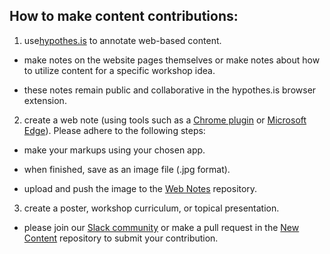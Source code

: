 ## How to make content contributions:  

1) use[hypothes.is](https://web.hypothes.is/) to annotate web-based content.

* make notes on the website pages themselves or make notes about how to utilize content for a specific workshop idea.

* these notes remain public and collaborative in the hypothes.is browser extension.
  
  
2) create a web note (using tools such as a [Chrome plugin](https://chrome.google.com/webstore/search/web%20notes?hl=en) or [Microsoft Edge](https://support.microsoft.com/en-us/help/4027048/microsoft-edge-add-notes-to-sites)). Please adhere to the following steps:   

* make your markups using your chosen app.

* when finished, save as an image file (.jpg format).  

* upload and push the image to the [Web Notes]() repository.


3) create a poster, workshop curriculum, or topical presentation.

* please join our [Slack community](http://reproducibilityws.slack.com) or make a pull request in the [New Content]() repository to submit your contribution.
